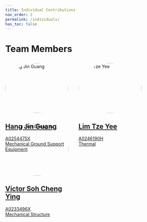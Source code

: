 ```yaml
---
title: Individual Contributions
nav_order: 2
permalink: /individuals/
has_toc: false
---
```


<h1>Team Members</h1>

<div style="margin-top:2em ;display:flex; flex-wrap:wrap; gap:32px">
  <div style="width:200px">
    <a href="{{site.baseurl}}/wei-hao">
      <img src="{{site.baseurl}}/assets/images/profiles/weihao.jpg" alt="Hang Jin Guang" style="width:100%; border-radius:50%">
      <h2>Hang Jin Guang</h2>
      <p>A0254475X<br>Mechanical Ground Support Equipment</p>
    </a>
  </div>
  <div style="width:200px">
    <a href="{{site.baseurl}}/sowmya">
      <img src="{{site.baseurl}}/assets/images/profiles/sowmya.jpg" alt="Lim Tze Yee" style="width:100%; border-radius:50%">
      <h2>Lim Tze Yee</h2>
      <p>A0246190H<br>Thermal</p>
    </a>
  </div>
  <div style="width:200px">
    <a href="{{site.baseurl}}/richard">
      <img src="{{site.baseurl}}/assets/images/profiles/richard.jpg" alt="Victor Soh Cheng Ying" style="width:100%; border-radius:50%">
      <h2>Victor Soh Cheng Ying</h2>
      <p>A0233496X<br>Mechanical Structure</p>
    </a>
  </div>
</div>

